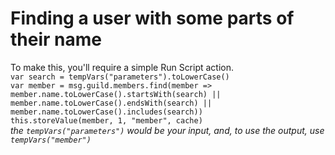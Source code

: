 # Finding a user with some parts of their name
To make this, you'll require a simple Run Script action.<br/>
`var search = tempVars("parameters").toLowerCase()`<br/>`var member = msg.guild.members.find(member => member.name.toLowerCase().startsWith(search) || member.name.toLowerCase().endsWith(search) || member.name.toLowerCase().includes(search))`<br/>`this.storeValue(member, 1, "member", cache)`<br/>
_the `tempVars("parameters")` would be your input, and, to use the output, use `tempVars("member")`_